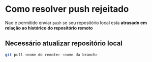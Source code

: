 # Como resolver push rejeitado

Nao e permitido enviar `push` se seu repositório local esta **atrasado em relação ao histórico do repositório remoto**

## Necessário atualizar repositório local
```bash
git pull <nome do remote> <nome da branch>
```